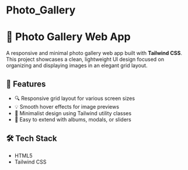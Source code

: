 # Photo_Gallery

# 📸 Photo Gallery Web App

A responsive and minimal photo gallery web app built with **Tailwind CSS**. This project showcases a clean, lightweight UI design focused on organizing and displaying images in an elegant grid layout.

## 🚀 Features

- 🔍 Responsive grid layout for various screen sizes
- 💡 Smooth hover effects for image previews
- 🧼 Minimalist design using Tailwind utility classes
- 📁 Easy to extend with albums, modals, or sliders

## 🛠️ Tech Stack

- HTML5
- Tailwind CSS
